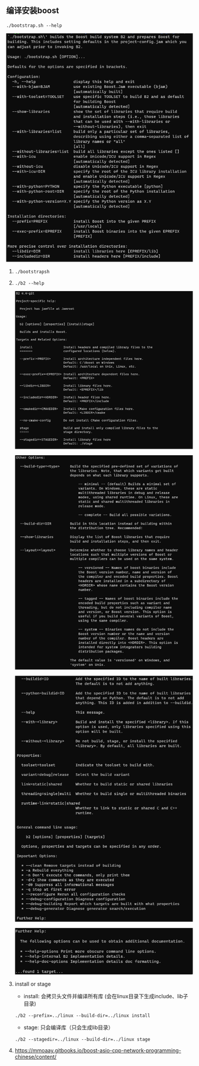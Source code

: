 ## 编译安装boost

```
./bootstrap.sh --help
```

![image-20210606170217002](image/image-20210606170217002.png)



1. ```
   ./bootstrapsh
   ```

2. ``` 
   ./b2 --help
   ```

   ![image-20210609230132294](image/image-20210609230132294.png)

   ![image-20210609230215737](image/image-20210609230215737.png)

   ![image-20210609230257136](image/image-20210609230257136.png)

   ![image-20210609230318655](image/image-20210609230318655.png)

1. install or stage

   + install: 会拷贝头文件并编译所有库 (会在linux目录下生成include、lib子目录)

   ```
   ./b2 --prefix=../linux --build-dir=../linux install
   ```

   + stage: 只会编译库（只会生成lib目录）

   ```
   ./b2 --stagedir=../linux --build-dir=../linux stage
   ```

4. https://mmoaay.gitbooks.io/boost-asio-cpp-network-programming-chinese/content/

